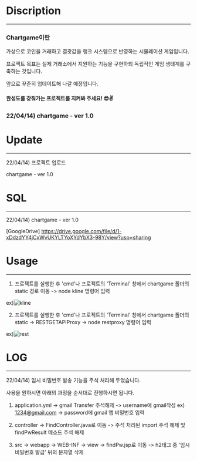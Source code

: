 # Discription
---
### Chartgame이란 
가상으로 코인을 거래하고 결괏값을 랭크 시스템으로 반영하는 시뮬레이션 게임입니다.

프로젝트 목표는 실제 거래소에서 지원하는 기능을 구현하되 독립적인 게임 생태계를 구축하는 것입니다.

앞으로 꾸준히 업데이트해 나갈 예정입니다.

#### 완성도를 갖춰가는 프로젝트를 지켜봐 주세요! 😎✌

### 22/04/14) chartgame - ver 1.0

# Update
---
22/04/14) 프로젝트 업로드

chartgame - ver 1.0

# SQL
---
22/04/14) chartgame - ver 1.0

[GoogleDrive] https://drive.google.com/file/d/1-xDdzdYY4jCxWvUKYLTYoXYdYbX3-98Y/view?usp=sharing

# Usage
---
1) 프로젝트를 실행한 후 'cmd'나 프로젝트의 'Terminal' 창에서 chartgame 폴더의 static 경로 이동 -> node kline 명령어 입력

ex)![kline](https://user-images.githubusercontent.com/88640259/163420891-1bfc351f-dcad-4e41-9e19-265da0802966.png)


2) 프로젝트를 실행한 후 'cmd'나 프로젝트의 'Terminal' 창에서 chartgame 폴더의 static -> RESTGETAPIProxy -> node restproxy 명령어 입력

ex)![rest](https://user-images.githubusercontent.com/88640259/163420907-ebb24eca-b4a0-4b1e-9da0-71428b5c9a02.png)


# LOG
---
22/04/14) 임시 비밀번호 발송 기능을 주석 처리해 두었습니다.  

사용을 원하시면 아래의 과정을 순서대로 진행하시면 됩니다.

1) application.yml -> gmail Transfer 주석해제 -> username에 gmail작성 ex) 1234@gmail.com -> password에 gmail 앱 비밀번호 입력

2) controller -> FindController.java로 이동 -> 주석 처리된 import 주석 해제  및 findPwResult 메소드 주석 해제

3) src -> webapp -> WEB-INF -> view -> findPw.jsp로 이동 -> h2태그 중 '임시 비밀번호 발급' 뒤의 문자열 삭제 

